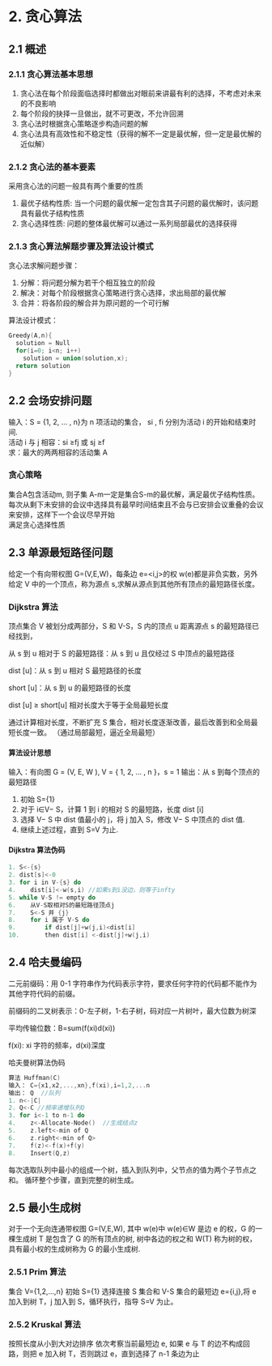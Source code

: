 # 2. 贪心算法

## 2.1 概述

### 2.1.1 贪心算法基本思想

1. 贪心法在每个阶段面临选择时都做出对眼前来讲最有利的选择，不考虑对未来的不良影响
2. 每个阶段的抉择一旦做出，就不可更改，不允许回溯
3. 贪心法时根据贪心策略逐步构造问题的解
4. 贪心法具有高效性和不稳定性（获得的解不一定是最优解，但一定是最优解的近似解）

### 2.1.2 贪心法的基本要素

采用贪心法的问题一般具有两个重要的性质

1. 最优子结构性质:
   当一个问题的最优解一定包含其子问题的最优解时，该问题具有最优子结构性质
2. 贪心选择性质:
   问题的整体最优解可以通过一系列局部最优的选择获得

### 2.1.3 贪心算法解题步骤及算法设计模式

贪心法求解问题步骤：

1. 分解：将问题分解为若干个相互独立的阶段
2. 解决：对每个阶段根据贪心策略进行贪心选择，求出局部的最优解
3. 合并：将各阶段的解合并为原问题的一个可行解

算法设计模式：

```c
Greedy(A,n){
  solution = Null
  for(i=0; i<n; i++)
    solution = union(solution,x);
  return solution
}

```

## 2.2 会场安排问题

输入：S = {1, 2, … , n}为 n 项活动的集合， si , fi 分别为活动 i 的开始和结束时间. </br>
活动 i 与 j 相容：si ≥fj 或 sj ≥f </br>
求：最大的两两相容的活动集 A </br>

### 贪心策略
集合A包含活动m, 则子集 A-m一定是集合S-m的最优解，满足最优子结构性质。  
每次从剩下未安排的会议中选择具有最早时间结束且不会与已安排会议重叠的会议来安排，这样下一个会议尽早开始  
满足贪心选择性质

## 2.3 单源最短路径问题

给定一个有向带权图 G=(V,E,W)，每条边 e=<i,j>的权 w(e)都是非负实数，另外给定 V 中的一个顶点，称为源点 s,求解从源点到其他所有顶点的最短路径长度。

### Dijkstra 算法

顶点集合 V 被划分成两部分，S 和 V-S，S 内的顶点 u 距离源点 s 的最短路径已经找到，

从 s 到 u 相对于 S 的最短路径：从 s 到 u 且仅经过 S 中顶点的最短路径

dist [u]：从 s 到 u 相对 S 最短路径的长度

short [u]：从 s 到 u 的最短路径的长度

dist [u] ≥ short[u] 相对长度大于等于全局最短长度

通过计算相对长度，不断扩充 S 集合，相对长度逐渐改善，最后改善到和全局最短长度一致。
（通过局部最短，逼近全局最短）

#### 算法设计思想

输入：有向图 G = (V, E, W ),
V = { 1, 2, … , n }，s = 1
输出：从 s 到每个顶点的最短路径

1. 初始 S={1}
2. 对于 i∈V− S，计算 1 到 i 的相对 S 的最短路，长度 dist [i]
3. 选择 V− S 中 dist 值最小的 j，将 j 加入 S，修改 V− S 中顶点的 dist 值.
4. 继续上述过程，直到 S=V 为止.

#### Dijkstra 算法伪码

```c
1. S<-{s}
2. dist[s]<-0
3. for i in V-{s} do
4.    dist[i]<-w(s,i) //如果s到i没边，则等于infty
5. while V-S != empty do
6.    从V-S取相对S的最短路径顶点j
7.    S<-S 并 {j}
8.    for i 属于 V-S do
9.        if dist[j]+w(j,i)<dist[i]
10.       then dist[i] <-dist[j]+w(j,i)
```

## 2.4 哈夫曼编码

二元前缀码：用 0-1 字符串作为代码表示字符，要求任何字符的代码都不能作为其他字符代码的前缀。

前缀码的二叉树表示：0-左子树，1-右子树，码对应一片树叶，最大位数为树深

平均传输位数：B=sum(f(xi)d(xi))

f(xi): xi 字符的频率，d(xi)深度

哈夫曼树算法伪码

```c
算法 Huffman(C)
输入： C={x1,x2,...,xn},f(xi),i=1,2,...n
输出： Q  //队列
1. n<-|C|
2. Q<-C //频率递增队列Q
3. for i<-1 to n-1 do
4.    z<-Allocate-Node()  //生成结点z
5.    z.left<-min of Q
6.    z.right<-min of Q>
7.    f(z)<-f(x)+f(y)
8.    Insert(Q,z)
```

每次选取队列中最小的组成一个树，插入到队列中，父节点的值为两个子节点之和。
循环整个步骤，直到完整的树生成。

## 2.5 最小生成树

对于一个无向连通带权图 G=(V,E,W), 其中 w(e)中 w(e)∈W 是边 e 的权，G 的一棵生成树 T 是包含了 G 的所有顶点的树, 树中各边的权之和 W(T) 称为树的权，具有最小权的生成树称为 G 的最小生成树.

### 2.5.1 Prim 算法

集合 V={1,2,...,n}
初始 S={1}
选择连接 S 集合和 V-S 集合的最短边 e={i,j},将 e 加入到树 T，j 加入到 S，循环执行，指导 S=V 为止。

### 2.5.2 Kruskal 算法

按照长度从小到大对边排序
依次考察当前最短边 e, 如果 e 与 T 的边不构成回路，则把 e 加入树 T，否则跳过 e，直到选择了 n-1 条边为止
